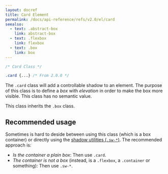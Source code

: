 ```yaml
---
layout: docref
title: Card Element
permalink: /docs/api-reference/refs/v2.0/el/card
seealso:
  - text: .abstract-box
    link: abstract-box
  - text: .flexbox
    link: flexbox
  - text: .box
    link: box
---
```


```scss
/* Card Class */

.card {...} /* From 2.0.0 */
```

The `.card` class will add a controllable shadow to an element. The purpose
of this class is to define a *box* with *elevation* in order to make the
box more visible. This class has no semantic value.

This class inherits the `.box` class.

## Recommended usage ##

Sometimes is hard to deside between using this class (which is a box container)
or directly using the
[shadow utilities (`.sw-*`)](/docs/api-reference/refs/v2.0/ut/sw). The
recommended approach is:

* *Is the container a plain box*: Then use `.card`.
* *The container is not a box* (instead, is a `.flexbox`, a `.container` or
  something): Then use `.sw-*`.
